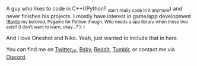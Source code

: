 A guy who likes to code in C++(/Python? <sub>don't really code in it anymore</sub>) and never finishes his projects. I mostly have interest in game/app development <sub>([Raylib](https://github.com/raysan5/raylib) my beloved, Pygame for Python though. Who needs a app library when those two exist! (I don't want to learn, okay...? ): )</sub>

And I love Oneshot and Niko. Yeah, just wanted to include that in here.

You can find me on [Twitter<sub>/X</sub>](https://x.com/Abdul_aziz0122), [Bsky](https://bsky.app/profile/abdulaziz10.bsky.social), [Reddit](https://www.reddit.com/user/Historical-Study-223/), [Tumblr](https://www.tumblr.com/abdulaziz1243), or contact me via [Discord](https://discord.com/users/906888792311480381).
